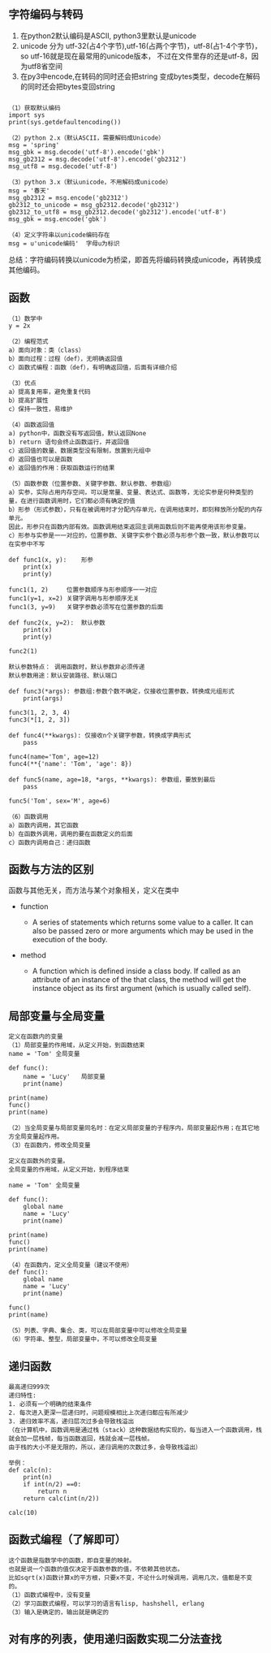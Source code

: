 ## 字符编码与转码 ##
1. 在python2默认编码是ASCII, python3里默认是unicode
2. unicode 分为 utf-32(占4个字节),utf-16(占两个字节)，utf-8(占1-4个字节)， so utf-16就是现在最常用的unicode版本， 不过在文件里存的还是utf-8，因为utf8省空间
3. 在py3中encode,在转码的同时还会把string 变成bytes类型，decode在解码的同时还会把bytes变回string
###
	（1）获取默认编码
	import sys
	print(sys.getdefaultencoding())
	
	（2）python 2.x（默认ASCII，需要解码成Unicode）
	msg = 'spring'	
	msg_gbk = msg.decode('utf-8').encode('gbk')	
	msg_gb2312 = msg.decode('utf-8').encode('gb2312')	
	msg_utf8 = msg.decode('utf-8')
		
	（3）python 3.x（默认unicode，不用解码成unicode）
	msg = '春天'	
	msg_gb2312 = msg.encode('gb2312')	
	gb2312_to_unicode = msg_gb2312.decode('gb2312')	
	gb2312_to_utf8 = msg_gb2312.decode('gb2312').encode('utf-8')	
	msg_gbk = msg.encode('gbk')
	
	（4）定义字符串以unicode编码存在
	msg = u'unicode编码'	字母u为标识

总结：字符编码转换以unicode为桥梁，即首先将编码转换成unicode，再转换成其他编码。

## 函数 ##
	（1）数学中
	y = 2x
	
	（2）编程范式
	a）面向对象：类（class）
	b）面向过程：过程（def），无明确返回值
	c）函数式编程：函数（def），有明确返回值，后面有详细介绍
	
	（3）优点
	a）提高复用率，避免重复代码
	b）提高扩展性
	c）保持一致性，易维护
	
	（4）函数返回值
	a) python中，函数没有写返回值，默认返回None
	b) return 语句会终止函数运行，并返回值
	c）返回值的数量、数据类型没有限制，放置到元组中
	d）返回值也可以是函数
	e）返回值的作用：获取函数运行的结果
	
	（5）函数参数（位置参数、关键字参数、默认参数、参数组）
	a）实参，实际占用内存空间，可以是常量、变量、表达式、函数等，无论实参是何种类型的量，在进行函数调用时，它们都必须有确定的值
	b）形参（形式参数），只有在被调用时才分配内存单元，在调用结束时，即刻释放所分配的内存单元。
	因此，形参只在函数内部有效。函数调用结束返回主调用函数后则不能再使用该形参变量。
	c）形参与实参是一一对应的，位置参数、关键字实参个数必须与形参个数一致，默认参数可以在实参中不写
	
	def func1(x, y):	形参
		print(x)
		print(y)
	
	func1(1, 2)		位置参数顺序与形参顺序一一对应
	func1(y=1, x=2) 关键字调用与形参顺序无关
	func1(3, y=9)	关键字参数必须写在位置参数的后面
	
	def func2(x, y=2):	默认参数
		print(x)
		print(y)
		
	func2(1)	
	
	默认参数特点： 调用函数时，默认参数非必须传递
	默认参数用途：默认安装路径、默认端口
	
	def func3(*args): 参数组:参数个数不确定，仅接收位置参数，转换成元组形式 
		print(args)
		
	func3(1, 2, 3, 4)	
	func3(*[1, 2, 3])
	
	def func4(**kwargs): 仅接收n个关键字参数，转换成字典形式
		pass
		
	func4(name='Tom', age=12)	
	func4(**{'name': 'Tom', 'age': 8})
	
	def func5(name, age=18, *args, **kwargs): 参数组，要放到最后
		pass
		
	func5('Tom', sex='M', age=6)	
	
	（6）函数调用
	a）函数内调用，其它函数
	b）在函数外调用，调用的要在函数定义的后面
	c）函数内调用自己：递归函数

## 函数与方法的区别 ##
函数与其他无关，而方法与某个对象相关，定义在类中

- function
	- A series of statements which returns some value to a caller. It can also be passed zero or more arguments which may be used in the execution of the body.

- method
	- A function which is defined inside a class body. If called as an attribute of an instance of the that class, the method will get the instance object as its first argument (which is usually called self).


## 局部变量与全局变量 ##
	定义在函数内的变量
	（1）局部变量的作用域，从定义开始，到函数结束
	name = 'Tom' 全局变量
	
	def func():
	    name = 'Lucy'	局部变量
	    print(name)
	
	print(name)	
	func()
	print(name)
		
	（2）当全局变量与局部变量同名时：在定义局部变量的子程序内，局部变量起作用；在其它地方全局变量起作用。
	（3）在函数内，修改全局变量
	
	定义在函数外的变量。
	全局变量的作用域，从定义开始，到程序结束
	
	name = 'Tom' 全局变量
	
	def func():
	    global name
	    name = 'Lucy'
	    print(name)
	
	print(name)	
	func()
	print(name)
	
	（4）在函数内，定义全局变量（建议不使用）
	def func():
	    global name
	    name = 'Lucy'
	    print(name)
	
	func()
	print(name)
	
	（5）列表、字典、集合、类，可以在局部变量中可以修改全局变量
	（6）字符串、整型，局部变量中，不可以修改全局变量

## 递归函数 ##
	最高递归999次
	递归特性:
	1. 必须有一个明确的结束条件
	2. 每次进入更深一层递归时，问题规模相比上次递归都应有所减少
	3. 递归效率不高，递归层次过多会导致栈溢出
	（在计算机中，函数调用是通过栈（stack）这种数据结构实现的，每当进入一个函数调用，栈就会加一层栈帧，每当函数返回，栈就会减一层栈帧。
	由于栈的大小不是无限的，所以，递归调用的次数过多，会导致栈溢出）
	
	举例：
	def calc(n):
	    print(n)
	    if int(n/2) ==0:
	        return n
	    return calc(int(n/2))
	 
	calc(10)

## 函数式编程（了解即可） ##
	这个函数是指数学中的函数，即自变量的映射。
	也就是说一个函数的值仅决定于函数参数的值，不依赖其他状态。
	比如sqrt(x)函数计算x的平方根，只要x不变，不论什么时候调用，调用几次，值都是不变的。
	（1）函数式编程中，没有变量
	（2）学习函数式编程，可以学习的语言有lisp, hashshell, erlang
	（3）输入是确定的，输出就是确定的	

## 对有序的列表，使用递归函数实现二分法查找 ##

